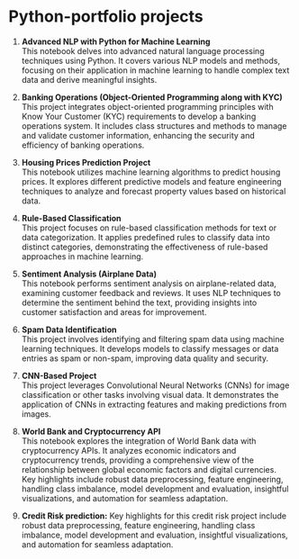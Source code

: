 # Python-portfolio projects


1. **Advanced NLP with Python for Machine Learning**  
   This notebook delves into advanced natural language processing techniques using Python. It covers various NLP models and methods, focusing on their application in machine learning to handle complex text data and derive meaningful insights.

2. **Banking Operations (Object-Oriented Programming along with KYC)**  
   This project integrates object-oriented programming principles with Know Your Customer (KYC) requirements to develop a banking operations system. It includes class structures and methods to manage and validate customer information, enhancing the security and efficiency of banking operations.

3. **Housing Prices Prediction Project**  
   This notebook utilizes machine learning algorithms to predict housing prices. It explores different predictive models and feature engineering techniques to analyze and forecast property values based on historical data.

4. **Rule-Based Classification**  
   This project focuses on rule-based classification methods for text or data categorization. It applies predefined rules to classify data into distinct categories, demonstrating the effectiveness of rule-based approaches in machine learning.

5. **Sentiment Analysis (Airplane Data)**  
   This notebook performs sentiment analysis on airplane-related data, examining customer feedback and reviews. It uses NLP techniques to determine the sentiment behind the text, providing insights into customer satisfaction and areas for improvement.

6. **Spam Data Identification**  
   This project involves identifying and filtering spam data using machine learning techniques. It develops models to classify messages or data entries as spam or non-spam, improving data quality and security.

7. **CNN-Based Project**  
   This project leverages Convolutional Neural Networks (CNNs) for image classification or other tasks involving visual data. It demonstrates the application of CNNs in extracting features and making predictions from images.

8. **World Bank and Cryptocurrency API**  
   This notebook explores the integration of World Bank data with cryptocurrency APIs. It analyzes economic indicators and cryptocurrency trends, providing a comprehensive view of the relationship between global economic factors and digital currencies.
   Key highlights include robust data preprocessing, feature engineering, handling class imbalance, model development and evaluation, insightful visualizations, and automation for seamless adaptation.

9. **Credit Risk prediction:** Key highlights for this credit risk project include robust data preprocessing, feature engineering, handling class imbalance, model development and evaluation, insightful visualizations, and automation for seamless adaptation.
   
